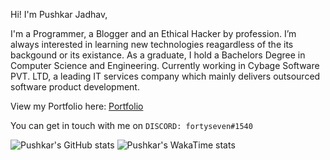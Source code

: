 Hi! I'm Pushkar Jadhav,   

I'm a Programmer, a Blogger and an Ethical Hacker by profession. I’m always interested in learning new technologies reagardless of the its backgound or its existance. As a graduate, I hold a Bachelors Degree in Computer Science and Engineering. Currently working in Cybage Software PVT. LTD, a leading IT services company which mainly delivers outsourced software product development.

View my Portfolio here: [Portfolio](https://react-portfolio-website-1b8d1.web.app/)

You can get in touch with me on `DISCORD: fortyseven#1540`

![Pushkar's GitHub stats](https://github-readme-stats.vercel.app/api?username=fortysev-en&count_private=true&show_icons=true&bg_color=333&icon_color=e6e6e6&title_color=e6e6e6&text_color=999999&border_color=333)
![Pushkar's WakaTime stats](https://github-readme-stats.vercel.app/api/wakatime?username=fortyseven&bg_color=333&icon_color=e6e6e6&title_color=e6e6e6&text_color=999999&border_color=333&v=2)
